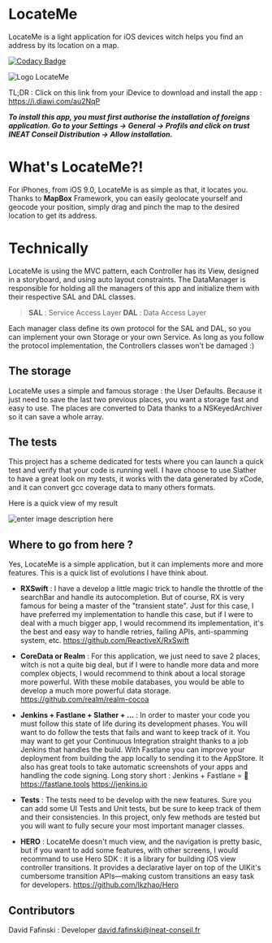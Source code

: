 # LocateMe
LocateMe is a light application for iOS devices witch helps you find an address by its location on a map.

[![Codacy Badge](https://api.codacy.com/project/badge/Grade/a14ed11ec5ec43e697858847174f9c44)](https://www.codacy.com/app/DavidFafinski/LocateMe?utm_source=github.com&amp;utm_medium=referral&amp;utm_content=DavidFafinski/LocateMe&amp;utm_campaign=Badge_Grade)

![Logo LocateMe](https://image.noelshack.com/fichiers/2018/14/3/1522858369-icon-60-3x.png)

TL;DR : Click on this link from your iDevice to download and install the app : https://i.diawi.com/au2NqP

***To install this app, you must first authorise the installation of foreigns application. Go to your Settings -> General -> Profils and click on trust INEAT Conseil Distribution -> Allow installation.***

# What's LocateMe?!

For iPhones, from iOS 9.0, LocateMe is as simple as that, it locates you. Thanks to **MapBox** Framework, you can easily geolocate yourself and geocode your position, simply drag and pinch the map to the desired location to get its address. 

# Technically

LocateMe is using the MVC pattern, each Controller has its View, designed in a storyboard, and using auto layout constraints. The DataManager is responsible for holding all the managers of this app and initialize them with their respective SAL and DAL classes.

> **SAL** : Service Access Layer 
> **DAL** : Data Access Layer

Each manager class define its own protocol for the SAL and DAL, so you can implement your own Storage or your own Service. As long as you follow the protocol implementation, the Controllers classes won't be damaged :)

## The storage

LocateMe uses a simple and famous storage : the User Defaults. Because it just need to save the last two previous places, you want a storage fast and easy to use. The places are converted to Data thanks to a NSKeyedArchiver so it can save a whole array. 

## The tests

This project has a scheme dedicated for tests where you can launch a quick test and verify that your code is running well. I have choose to use Slather to have a great look on my tests, it works with the data generated by xCode, and it can convert gcc coverage data to many others formats.

Here is a quick view of my result 

![enter image description here](https://image.noelshack.com/fichiers/2018/14/3/1522874348-capture-d-ecran-2018-04-04-a-17-48-26.png)

## Where to go from here ?

Yes, LocateMe is a simple application, but it can implements more and more features.  This is a quick list of evolutions I have think about.

- **RXSwift** : I have a develop a little magic trick to handle the throttle of the searchBar and handle its autocompletion. But of course, RX is very famous for being a master of the "transient state". Just for this case, I have preferred my implementation to handle this case, but if I were to deal with a much bigger app, I would recommend its implementation, it's the best and easy way to handle retries, failing APIs, anti-spamming system, etc.
https://github.com/ReactiveX/RxSwift

- **CoreData or Realm** : For this application, we just need to save 2 places, witch is not a quite big deal, but if I were to handle more data and more complex objects, I would recommend to think about a local storage more powerful. With these mobile databases, you would be able to develop a much more powerful data storage. 
https://github.com/realm/realm-cocoa 

- **Jenkins + Fastlane + Slather + ...** : In order to master your code you must follow this state of life during its development phases. You will want to do follow the tests that fails and want to keep track of it. You may want to get your Continuous Integration straight thanks to a job Jenkins that handles the build. With Fastlane you can improve your deployment from building the app locally to sending it to the AppStore.  It also has great tools to take automatic screenshots of your apps and handling the code signing. Long story short : Jenkins + Fastlane = 🚀 
https://fastlane.tools
https://jenkins.io

- **Tests** : The tests need to be develop with the new features. Sure you can add some UI Tests and Unit tests, but be sure to keep track of them and their consistencies. In this project, only few methods are tested but you will want to fully secure your most important manager classes. 

- **HERO** : LocateMe doesn't much view, and the navigation is pretty basic, but if you want to add some features, with other screens, I would recommand to use Hero SDK : it is a library for building iOS view controller transitions. It provides a declarative layer on top of the UIKit's cumbersome transition APIs—making custom transitions an easy task for developers.
https://github.com/lkzhao/Hero
 
## Contributors

David Fafinski : Developer
david.fafinski@ineat-conseil.fr
